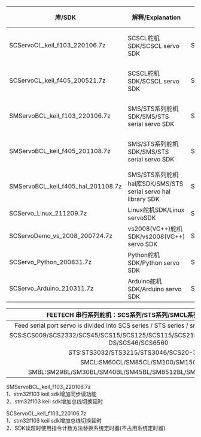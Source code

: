 | 库/SDK                             | 解释/Explanation                                             | FEETECH Serail servo | 环境/Surroundings                        |
| ---------------------------------- | ------------------------------------------------------------ | -------------------- | ---------------------------------------- |
| SCServoCL_keil_f103_220106.7z      | SCSCL舵机SDK/SCSCL servo SDK                                 | SCS                  | 支持STM32F103芯片/support STM32F103 Chip |
| SCServoCL_keil_f405_200521.7z      | SCSCL舵机SDK/SCSCL servo SDK                                 | SCS                  | 支持STM32F405芯片/support STM32F405 chip |
| SMServoBCL_keil_f103_220106.7z     | SMS/STS系列舵机SDK/SMS/STS serial servo SDK                  | SMSBL/SMSCL/STS      | 支持STM32F103芯片/support STM32F103 chip |
| SMServoBCL_keil_f405_201108.7z     | SMS/STS系列舵机SDK/SMS/STS serial servo SDK                  | SMSBL/SMSCL/STS      | 支持STM32F405芯片/support STM32F405 chip |
| SMServoBCL_keil_f405_hal_201108.7z | SMS/STS系列舵机hal库SDK/SMS/STS serial servo hal library SDK | SMSBL/SMSCL/STS      | 支持STM32F405芯片/support STM32F405 chip |
| SCServo_Linux_211209.7z            | Linux舵机SDK/Linux servoSDK                                  | SMSBL/SMSCL/STS      | Linux                                    |
| SCServoDemo_vs_2008_200724.7z      | vs2008(VC++)舵机SDK/vs2008(VC++) servo SDK                   | SMSBL/SMSCL/STS      | VC++                                     |
| SCServo_Python_200831.7z           | Python舵机SDK/Python servo SDK                               | SMSBL/SMSCL/STS      | Python                                   |
| SCServo_Arduino_210311.7z          | Arduino舵机SDK/Arduino servo SDK                             | SMSBL/SMSCL/STS      | Arduino                                  |

|   FEETECH 串行系列舵机：SCS系列/STS系列/SMCL系列/SMBL系列    |
| :----------------------------------------------------------: |
| Feed serial port servo is divided into SCS series / STS series / smcl series / SMBL series |
| SCS:SCS009/SCS2332/SCS45/SCS15/SCS125/SCS115/SCS215/SCS25/SCS40/SCS40-DS/SCS46/SCS6560 |
|            STS:STS3032/STS3215/STS3046/SCS20-360T            |
|                SMCL:SM60CL/SM85CL/SM100/SM150                |
|  SMBL:SM29BL/SM30BL/SM40BL/SM45BL/SM8512BL/SM8524BL/SM120BL  |

SMServoBCL_keil_f103_220106.7z  
1、stm32f103 keil sdk增加同步读功能  
2、stm32f103 keil sdk增加总线切换延时  

SCServoCL_keil_f103_220106.7z  
1、stm32f103 keil sdk增加总线切换延时  
2、SDK读超时使用指令计数方法替换系统定时器(不占用系统定时器)    